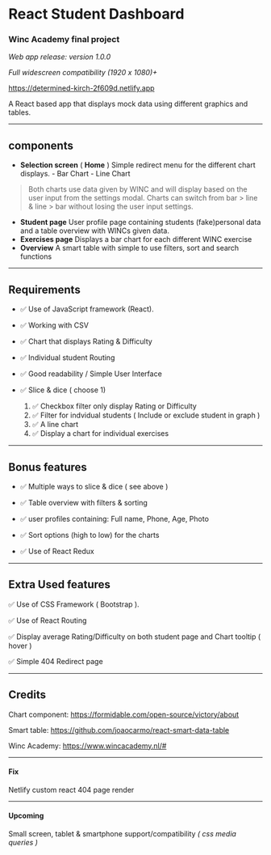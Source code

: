 # React Student Dashboard

### Winc Academy final project

_Web app release: version 1.0.0_

_Full widescreen compatibility (1920 x 1080)+_

https://determined-kirch-2f609d.netlify.app

A React based app that displays mock data using different graphics and tables.

---

## components

- **Selection screen** ( **Home** )
  Simple redirect menu for the different chart displays. - Bar Chart - Line Chart

> Both charts use data given by WINC and will display based on the user input from the settings modal. Charts can switch from bar > line & line > bar without losing the user input settings.

- **Student page**
  User profile page containing students (fake)personal data and a table overview with WINCs given data.
- **Exercises page**
  Displays a bar chart for each different WINC exercise
- **Overview**
  A smart table with simple to use filters, sort and search functions

---

## Requirements

- :white_check_mark: Use of JavaScript framework (React).

- :white_check_mark: Working with CSV

- :white_check_mark: Chart that displays Rating & Difficulty

- :white_check_mark: Individual student Routing

- :white_check_mark: Good readability / Simple User Interface

- :white_check_mark: Slice & dice ( choose 1)
  1.  :white_check_mark: Checkbox filter only display Rating or Difficulty
  2.  :white_check_mark: Filter for indvidual students ( Include or exclude student in graph )
  3.  :white_check_mark: A line chart
  4.  :white_check_mark: Display a chart for individual exercises

---

## Bonus features

- :white_check_mark: Multiple ways to slice & dice ( see above )

- :white_check_mark: Table overview with filters & sorting

- :white_check_mark: user profiles containing: Full name, Phone, Age, Photo

- :white_check_mark: Sort options (high to low) for the charts

- :white_check_mark: Use of React Redux

---

## Extra Used features

:white_check_mark: Use of CSS Framework ( Bootstrap ).

:white_check_mark: Use of React Routing

:white_check_mark: Display average Rating/Difficulty on both student page and Chart tooltip ( hover )

:white_check_mark: Simple 404 Redirect page

---

## Credits

Chart component: https://formidable.com/open-source/victory/about

Smart table: https://github.com/joaocarmo/react-smart-data-table

Winc Academy: https://www.wincacademy.nl/#

---

#### Fix

Netlify custom react 404 page render

---

#### Upcoming

Small screen, tablet & smartphone support/compatibility _( css media queries )_
